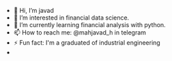 - 👋 Hi, I’m javad
- 👀 I’m interested in financial data science.
- 🌱 I’m currently learning financial analysis with python.
- 📫 How to reach me: @mahjavad_h in telegram
- ⚡ Fun fact: I'm a graduated of industrial engineering
- <!--😄 Pronouns:
- <!--💞️ I’m looking to collaborate on ...
<!---
mahjavad/mahjavad is a ✨ special ✨ repository because its `README.md` (this file) appears on your GitHub profile.
You can click the Preview link to take a look at your changes.
--->
